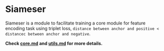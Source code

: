 # Siameser 
Siameser is a module to facilitate training a core module for feature encoding task using triplet loss, ```distance between anchor and positive < distancec between anchor and negative```.

<b> Check [core.md](../master/core.md) and [utils.md](../master/utils.md) for more details. <b>
